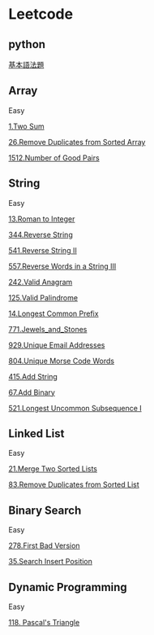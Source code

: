 # Leetcode

## python 
[基本語法題](Python_基本題.md)

## Array
Easy

[1.Two Sum](./Array/1.Two_Sum.md)

[26.Remove Duplicates from Sorted Array](./Array/26.Remove_Duplicates_from_Sorted_Array.md)

[1512.Number of Good Pairs](./Array/1512.Number_of_Good_Pairs.md)


## String
Easy

[13.Roman to Integer](./String/13.Roman_to_Integer.md)

[344.Reverse String](./String/344.Reverse_String.md)

[541.Reverse String II](./String/541.Reverse_String_II.md)

[557.Reverse Words in a String III](./String/557.Reverse_Words_in_a_String_III.md)

[242.Valid Anagram](./String/242.Valid_Anagram.md)

[125.Valid Palindrome](./String/125.Valid_Palindrome.md)

[14.Longest Common Prefix](./String/14.Longest_Common_Prefix.md)

[771.Jewels_and_Stones](./String/771.Jewels_and_Stones.md)

[929.Unique Email Addresses](./String/929.Unique_Email_Addresses.md)

[804.Unique Morse Code Words](./String/804.Unique_Morse_Code_Words.md)

[415.Add String](./String/415.Add_String.md)

[67.Add Binary](./String/67.Add_Binary.md)

[521.Longest Uncommon Subsequence I](./String/521.Longest_Uncommon_Subsequence_I.md)

## Linked List
Easy

[21.Merge Two Sorted Lists](./Linked_List/21.Merge_Two_Sorted_Lists.md)

[83.Remove Duplicates from Sorted List](./Linked_List/83.Remove_Duplicates_from_Sorted_List.md)

## Binary Search
Easy

[278.First Bad Version](./Binary_Search/278.First_Bad_Version.md)

[35.Search Insert Position](./Binary_Search/35.Search_Insert_Position.md)

## Dynamic Programming
Easy

[118. Pascal's Triangle](./Dynamic_Programming/118.Pascal's_Triangle.md)


